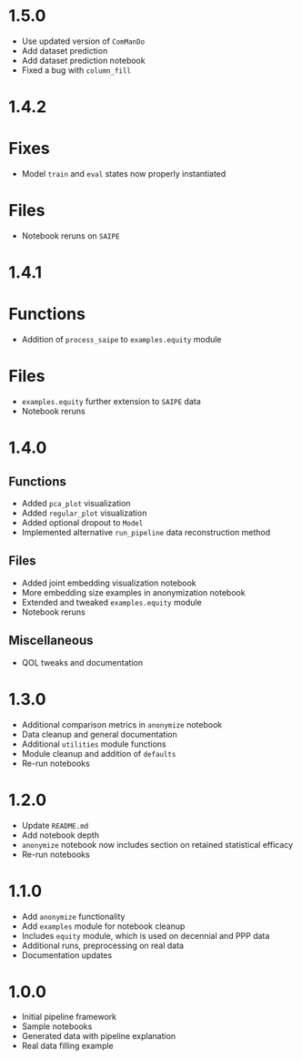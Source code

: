 # 1.5.0
- Use updated version of `ComManDo`
- Add dataset prediction
- Add dataset prediction notebook
- Fixed a bug with `column_fill`

# 1.4.2
# Fixes
- Model `train` and `eval` states now properly instantiated

# Files
- Notebook reruns on `SAIPE`

# 1.4.1
# Functions
- Addition of `process_saipe` to `examples.equity` module

# Files
- `examples.equity` further extension to `SAIPE` data
- Notebook reruns

# 1.4.0
## Functions
- Added `pca_plot` visualization
- Added `regular_plot` visualization
- Added optional dropout to `Model`
- Implemented alternative `run_pipeline` data reconstruction method

## Files
- Added joint embedding visualization notebook
- More embedding size examples in anonymization notebook
- Extended and tweaked `examples.equity` module
- Notebook reruns

## Miscellaneous
- QOL tweaks and documentation

# 1.3.0
- Additional comparison metrics in `anonymize` notebook
- Data cleanup and general documentation
- Additional `utilities` module functions
- Module cleanup and addition of `defaults`
- Re-run notebooks

# 1.2.0
- Update `README.md`
- Add notebook depth
 - `anonymize` notebook now includes section on retained statistical efficacy
- Re-run notebooks

# 1.1.0
- Add `anonymize` functionality
- Add `examples` module for notebook cleanup
 - Includes `equity` module, which is used on decennial and PPP data
- Additional runs, preprocessing on real data
- Documentation updates

# 1.0.0
- Initial pipeline framework
- Sample notebooks
 - Generated data with pipeline explanation
 - Real data filling example
